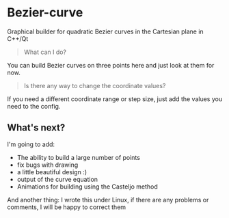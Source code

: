 # Bezier-curve
Graphical builder for quadratic Bezier curves in the Cartesian plane in C++/Qt

>What can I do?

You can build Bezier curves on three points here and just look at them for now.

>Is there any way to change the coordinate values?

If you need a different coordinate range or step size, just add the values you need to the config.

## What's next?

I'm going to add:
* The ability to build a large number of points
* fix bugs with drawing
* a little beautiful design :)
* output of the curve equation
* Animations for building using the Casteljo method

And another thing: I wrote this under Linux, if there are any problems or comments, I will be happy to correct them
